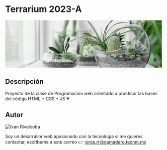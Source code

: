 # Terrarium 2023-A
![Terrarium Image](./images/terrarium_banner.jpg)

## Descripción
Proyecto de la clase de Programación web orientado 
a practicar las bases del código HTML + CSS + JS 💗

## Autor
<img 
    src="https://avatars.githubusercontent.com/u/90455420?v=4" 
    alt="Ivan Rivalcoba" 
    width="200"/>

Soy un desarrallor web apasionado con la tecnología si me quieres
contactar, escribeme a este correo 👉 jorge.rr@gamadero.tecnm.mx